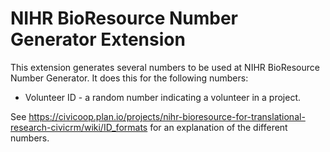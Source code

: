 # NIHR BioResource Number Generator Extension

This extension generates several numbers to be used at NIHR BioResource Number Generator. It does this for the following numbers:

* Volunteer ID - a random number indicating a volunteer in a project.

See https://civicoop.plan.io/projects/nihr-bioresource-for-translational-research-civicrm/wiki/ID_formats for an explanation 
of the different numbers.